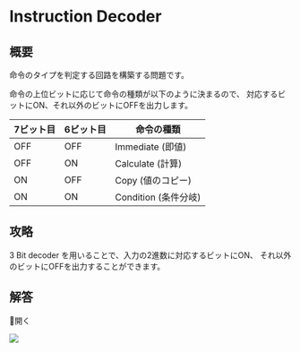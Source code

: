 # Instruction Decoder

## 概要

命令のタイプを判定する回路を構築する問題です。

命令の上位ビットに応じて命令の種類が以下のように決まるので、
対応するビットに<span class="T">ON</span>、それ以外のビットに<span class="F">OFF</span>を出力します。

|7ビット目|6ビット目|命令の種類|
|---|---|---|
|<span class="F">OFF</span>|<span class="F">OFF</span>|Immediate (即値)|
|<span class="F">OFF</span>|<span class="T">ON</span>|Calculate (計算)|
|<span class="T">ON</span>|<span class="F">OFF</span>|Copy (値のコピー)|
|<span class="T">ON</span>|<span class="T">ON</span>|Condition (条件分岐)|

## 攻略

3 Bit decoder を用いることで、入力の2進数に対応するビットに<span class="T">ON</span>、
それ以外のビットに<span class="F">OFF</span>を出力することができます。

## 解答

<div class="spoiler-controller material-icons">&#xE5CF;開く</div>
<div class="spoiler">

![](https://gist.githubusercontent.com/mikecat/b64b484ee0bfa969cc1e738af31e9e58/raw/e8a4ffbefd657ee242cd9196bc5a40c0738b1935/20220415220749_1.jpg)

</div>
